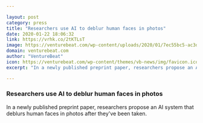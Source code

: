 ```yaml
---

layout: post
category: press
title: "Researchers use AI to deblur human faces in photos"
date: 2020-01-22 18:06:32
link: https://vrhk.co/2tKTLsT
image: https://venturebeat.com/wp-content/uploads/2020/01/7ec55bc5-ac3d-48a4-8a26-82fe8db7356a-e1579715708955.png?w=1200&strip=all
domain: venturebeat.com
author: "VentureBeat"
icon: https://venturebeat.com/wp-content/themes/vb-news/img/favicon.ico
excerpt: "In a newly published preprint paper, researchers propose an AI system that deblurs human faces in photos after they've been taken."

---
```


### Researchers use AI to deblur human faces in photos

In a newly published preprint paper, researchers propose an AI system that deblurs human faces in photos after they've been taken.